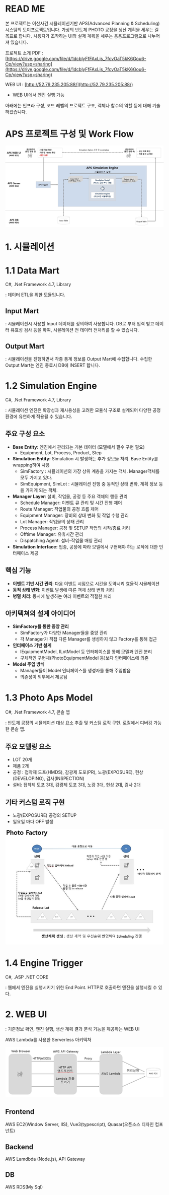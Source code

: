 # READ ME

본 프로젝트는 이산사건 시뮬레이션기반 APS(Advanced Planning & Scheduling) 시스템의 토이프로젝트입니다. 가상의 반도체 PHOTO 공정을 생산 계획을 세우는 걸 목표로 합니다.
사용자가 조작하는 UI와 실제 계획을 세우는 응용프로그램으로 나누어져 있습니다.

프로젝트 소개 PDF : [https://drive.google.com/file/d/1dcblyFfFAxLis_7fcvOaT5kK6Gou6-Cp/view?usp=sharing](https://drive.google.com/file/d/1dcblyFfFAxLis_7fcvOaT5kK6Gou6-Cp/view?usp=sharing) 

WEB UI : [http://52.79.235.205:88/](http://52.79.235.205:88/)


- WEB UI에서 엔진 실행 가능

아래에는 인프라 구성, 코드 레벨의 프로젝트 구조, 객체나 함수의 역할 등에 대해 기술하겠습니다.

# APS 프로젝트 구성 및 Work Flow

![](images/work_flow.jpg)

# 1. 시뮬레이션

# **1.1 Data Mart**

C#, .Net Framework 4.7, Library

: 데이터 ETL을 위한 모듈입니다.  

## Input Mart

: 시뮬레이션시 사용할 Input 데이터를 정의하여 사용합니다. DB로 부터 입력 받고 데이터 유효성 검사 등을 하여, 시뮬레이션 전 데이터 전처리를 할 수 있습니다.

## Output Mart

: 시뮬레이션을 진행하면서 각종 통계 정보를 Output Mart에 수집합니다. 수집한 Output Mart는 엔진 종료시 DB에 INSERT 합니다.

# **1.2 Simulation Engine**

C#, .Net Framework 4.7, Library

: 시뮬레이션 엔진은 확장성과 재사용성을 고려한 모듈식 구조로 설계되어 다양한 공정 환경에 유연하게 적용될 수 있습니다.

## 주요 구성 요소

- **Base Entity:** 엔진에서 관리되는 기본 데이터 (모델에서 필수 구현 필요)
  - Equipment, Lot, Process, Product, Step
- **Simulation Entity:** Simulation 시 발생하는 추가 정보들 처리. Base Entity를 wrapping하여 사용
  - SimFactory : 시뮬레이션의 가장 상위 계층을 가지는 객체. Manager객체를 모두 가지고 있다.
  - SimEquipment, SimLot : 시뮬레이션 진행 중 동적인 상태 변화, 계획 정보 등을 가지게 되는 객체.
- **Manager Layer**: 설비, 작업물, 공정 등 주요 객체의 행동 관리
  - Schedule Manager: 이벤트 큐 관리 및 시간 진행 제어
  - Route Manager: 작업물의 공정 흐름 제어
  - Equipment Manager: 장비의 상태 변화 및 작업 수행 관리
  - Lot Manager: 작업물의 상태 관리
  - Process Manager: 공정 및 SETUP 작업의 시작/종료 처리
  - Offtime Manager: 유휴시간 관리
  - Dispatching Agent: 설비-작업물 매칭 관리
- **Simulation Interface:** 업종, 공장에 따라 모델에서 구현해야 하는 로직에 대한 인터페이스 제공

## 핵심 기능

- **이벤트 기반 시간 관리**: 다음 이벤트 시점으로 시간을 도약시켜 효율적 시뮬레이션
- **동적 상태 변화**: 이벤트 발생에 따른 객체 상태 변화 처리
- **병렬 처리**: 동시에 발생하는 여러 이벤트의 적절한 처리

## 아키텍쳐의 설계 아이디어

- **SimFactory를 통한 중앙 관리**
  - SimFactory가 다양한 Manager들을 중앙 관리
  - 각 Manager가 직접 다른 Manager를 생성하지 않고 Factory를 통해 접근
- **인터페이스 기반 설계**
  - IEquipmentModel, ILotModel 등 인터페이스를 통해 모델과 엔진 분리
  - 구체적인 구현체(PhotoEquipmentModel 등)보다 인터페이스에 의존
- **Model 주입 방식**
  - Manager들이 Model 인터페이스를 생성자를 통해 주입받음
  - 의존성이 외부에서 제공됨

# 1.3 Photo Aps Model

C#, .Net Framework 4.7, 콘솔 앱

: 반도체 공장의 시뮬레이션 대상 요소 추출 및 커스텀 로직 구현. 로컬에서 디버깅 가능한 콘솔 앱.

## 주요 모델링 요소

- LOT 20개
- 제품 2개
- 공정 : 접착제 도포(HMDS), 감광제 도포(PR), 노광(EXPOSURE), 현상(DEVELOPING), 검사(INSPECTION)
- 설비: 접착제 도포 3대, 감광제 도포 3대, 노광 3대, 현상 2대, 검사 2대

## 기타 커스텀 로직 구현

- 노광(EXPOSURE) 공정의 SETUP
- 일요일 마다 OFF 발생


![](images/lot_cycle.jpg)

# 1.4 Engine Trigger

C#, .ASP .NET CORE

: 웹에서 엔진을 실행시키기 위한 End Point. HTTP로 호출하면 엔진을 실행시킬 수 있다.

# 2. WEB UI

: 기준정보 확인, 엔진 실행, 생산 계획 결과 분석 기능을 제공하는 WEB UI

AWS Lambda를 사용한 Serverless 아키텍쳐

![](images/aws_flow.png)

## Frontend

AWS EC2(Window Server, IIS), Vue3(typescript), Quasar(오픈소스 디자인 컴포넌트)

## Backend

AWS Lamdbda (Node.js), API Gateway

## DB

AWS RDS(My Sql)
